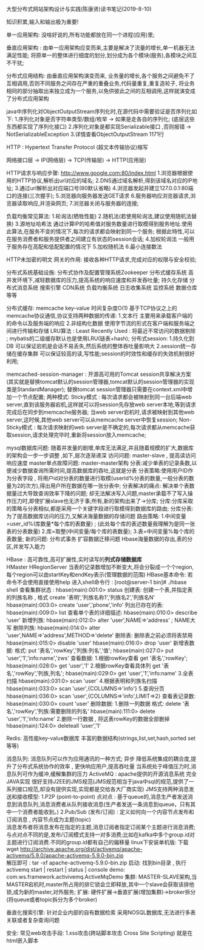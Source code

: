 大型分布式网站架构设计与实践(陈康贤)读书笔记(2019-8-10)

知识积累,输入和输出极为重要!

单一应用架构:
	没啥好说的,所有功能都放在同一个进程(应用)里;

垂直应用架构 :
	由单一应用架构应变而来,主要是解决了流量的增长,单一机器无法满足性能;
	将原单一的整体进行细度的划分,划分成为各个模块(服务),各模块之间互不干扰;

分布式应用结构:
	由垂直应用架构演变而来,
	业务量的增长,各个服务之间避免不了互相调用,否则不同服务之间存在严重的重叠业务,代码量重复,重复造轮子,
	将业务相同的部分抽取出来独立成为一个服务,以免供彼此之间的互相调用,这样就演变成了分布式应用架构

java中序列化对ObjectOutputStream序列化时,在源代码中需要验证是否序列化如下:
    1.序列化对象是否字符串类型/数组/枚举 -> 如果是走各自的序列化; (底层这些东西都实现了序列化接口)
    2.序列化对象是都实现Serializable接口 ,否则报错 -> NotSerializableException
    3.详情查看ObjectOutputStream 1171行

HTTP : Hypertext Transfer Protocol (超文本传输协议)缩写   
    
网络接口层 -> IP(网络层) -> TCP(传输层) -> HTTP(应用层)

HTTP请求与响应步骤: http://www.google.com:80/index.html
    1.浏览器根据使用的HTTP协议,解析出url对应的域名;
    2.DNS通过域名解析,得到该域名对应的IP地址;
    3.通过url解析出对应端口号(80默认省略)
    4.浏览器发起并建立127.0.0.1:80端口的连接(三次握手);
    5.浏览器向服务器发送GET请求
    6.服务器响应浏览器请求,浏览器读取响应,并渲染网页;
    7.浏览器关闭与服务器的连接;

负载均衡常见算法:
    1.轮询法(牺牲性能)
    2.随机法(若使用轮询法,建议使用随机法替换)
    3.源地址哈希法 通过计算IP的哈希值对服务数量进行取模得到服务地址.使用此算法,在服务不变的情况下,每次的请求都会映射到同一个服务;
        根据此特性,可以在服务消费者和服务提供者之间建立有状态的session会话;
    4.加权轮询法 一般用于服务存在高配和低配配置的情况下
    5.加权随机法
    6.最小连接数法
    
  HTTP未加密的明文
  网关的作用: 接收各种HTTP请求,完成对应的权限与安全校验;
  
  分布式系统基础设施:
    分布式协作及配置管理系统Zookeeper
    分布式缓存系统
       高并发环境下,减轻数据库的压力,提高系统的响应速度和并发吞吐量;
    持久化存储
    分布式消息系统
    搜索引擎
    CDN系统
    负载均衡系统
    日志收集系统
    监控系统
    数据仓库等等
    
  分布式缓存: 
    memcache key-value 时间复杂度O(1)
    基于TCP协议之上的memcache协议通信,协议支持两种数据的传递:
        1.文本行  主要用来承载客户端的的命令以及服务端的响应
        2.非结构化数据 使用字节流的形式在客户端和服务端之间进行传输和存储
    LRU算法 : Least Recently Used : 将最近不常访问的数据剔除 ; mybatis的二级缓存默认也是使用LRU(链表+hash);
  分布式session:
    1.持久化到DB 可以保证宕机是会话不易丢失,然后系统的整体吞吐量影响大
    2.session统一存储在缓存集群 可以保证较高的读,写性能;session的时效性和缓存的失效机制很好利用; 
    
  memcached-session-manager : 
    开源高可用的Tomcat session共享解决方案(其实就是替换tomcat默认的session管理器,tomcat默认的session管理器的实现类是StandardManager);
    替换tomcat session管理器只需要在context.xml中增加一个节点配置;
        <Context>
            <Manager pathname="实现类的全限定类名" />
        </Context>
    两种模式:
        Sticky模式 : 
            每次请求都会被映射到同一台后端web server,直到该服务器宕机,这样就可以将session先存放web server本地,等到请求完成后在同步到memcache服务器;
            当web server宕机时,请求被映射到其他web server,这时候,其他web server可以从memcache server中恢复session;
        Non-Sticky模式 :
            每次请求映射的web server是不确定的,每次请求都从memcache获取session,请求处理完毕时,重新将session放入memcache;
            
  mysql数据库问题: 随着并发量的剧增,单库无法满足,并且随着规模的扩大,数据库的架构会一步一步调整 ,如下,层次逐渐递深
    访问问题: master-slave , 提高读访问响应速度
    master单点故障问题: master-master架构 
    分表:减少单表的记录条数,以便减少数据查询所需时间,提高数据库的吞吐,这就是分表
        分表策略:使用用户ID作为分表字段 , 将用户id对分表的数量进行取模(userId%分表的数量,一般分表的数量为2的次方),得出用户所在数据在哪一张分表中;
        分表解决的痛点:
            解决单个表数据量过大导致查询效率下降的问题;
            却无法解决写入问题,master承载不了写入操作压力时,即使扩展slave也无济于事;所有,新的架构出来了->分库;
    分库:分库采取的策略与分表相似,都是采用一个关键字段进行取模得到数据库的路由;
    分库分表:为了提高数据库访问的压力,又解决海量数据的存储问题
        路由策略:
            1.中间变量=user_id%(库数量*每个库的表数量) ; (此处每个库的表述数量我理解为是同一张表的分表数量)
            2.库=取整(中间变量/每个库的表数量);
            3.表=中间变量%每个库的表数量;
        新的问题:
            分布式事务
            扩容数据迁移问题
         Hbase海量数据的存出,表的分区,并发写入能力
            
  HBase : 高可靠性,高可扩展性,实时读写的**列式存储数据库**   
    HMaster
    HRegionServer
    当表的记录数增加不断变大,将会分裂成一个个region,每个region可以由startKey和endKey表示(管理数据的范围)
    HBase基本命令:
        若命令不会使用直接使用help
        进入shell命令行 : 
            [root@server-1 bin]# ./hbase shell
        查看集群状态 : 
            hbase(main):001:0> status
        创建表:
            创建一个表,并指定表的列族名称 , 格式 create '表明','列族名称1','列族名2','列族名N'
            hbase(main):003:0> create 'user','phone','info'
        列出已存在的表:
            hbase(main):009:0> list
        查看单个表的详细描述:
            hbase(main):010:0> describe 'user'
        新增列族:
            hbase(main):012:0> alter 'user',NAME=>'address' ; NAME大写
        删除列族:
            hbase(main):014:0> alter 'user',NAME=>'address',METHOD=>'delete'
        删除表:
            删除表之前必须将表禁用
            hbase(main):015:0> disable 'user'
            hbase(main):016:0> drop 'user'
        新增表数据:
            格式: put '表名','rowKey','列族:列名','值';
            hbase(main):027:0> put 'user','1','info:name','zws'
        查看数据:
            1.根据rowKey查看 
                get '表名','rowKey';
                hbase(main):028:0> get 'user','1'
            2.根据rowKey查看具体列
                get '表名','rowKey','列族,列名';
                hbase(main):029:0> get 'user','1','info:name'
            3.全表扫描
                hbase(main):031:0> scan 'user'
            4.根据表明和列族名扫描
                hbase(main):033:0> scan 'user',{COLUMNS=>'info'}
            5.查询分页
                hbase(main):036:0> scan 'user',{COLUMNS=>'info',LIMIT=>2}
        查看表记录数:
            hbase(main):030:0> count 'user'
        删除数据:
            1.删除一列数据
                格式: delete '表名','rowKey','列族:需要删除的列名'
                hbase(main):111:0> delete 'user','1','info:name'
            2.删除一行数据 , 将这表rowKey的数据全部删掉
                hbase(main):124:0> deleteall 'user','1'

  Redis:
    高性能key-value数据库 丰富的数据结构(strings,list,set,hash,sorted set等等)
    
  消息队列:
    消息队列可以作为应用通讯的一种方式; 异步 降低系统集成的耦合度,提升了分布式系统协作的效率 , 更快响应用户,提高吞吐量
    当系统处于峰值压力时,消息队列可作为缓冲,缓解集群的压力
    ActiveMQ :
        apache提供的开源消息系统
        完全JAVA实现
        很好支持J2EE的JMS规范(JMS规范相当于java中sql的规范,提供了一系列接口规范,却没有提供实现,实现都是交给各大厂商实现)
         JMS支持两种消息发送和接收模型:
            1.P2P (point-to-point) 点对点 : 基于queue的,消息生产者发送消息到消息队列,消息消费者从队列接收消息(生产者发送一条消息到queue，只有其中一个消费者能收到。)
            2.Pub/Sub (发布/订阅) : 定义如何向一个内容节点发布和订阅消息 , 内容节点成为主题(topic)    
                消息发布者将消息发布在指定的主题,消息订阅者指定订阅某个主题进行消息消费;
                与点对点不同的是,发布/订阅模式支持一对多消费;比如在kafka中多个group.id对主题进行订阅消费.不同的group.id都有自己的偏移量
     linux下安装单机版: 下载 wget http://archive.apache.org/dist/activemq/apache-activemq/5.9.0/apache-activemq-5.9.0-bin.zip           
                 解压即可 : tar -xf apache-activemq-5.9.0-bin.zip 
                 启动: 找到bin目录 , 执行 activemq start | restart | status | console
     demo: com.ws.framework.activivemq.ActiveMqDemo
     集群:
        MASTER-SLAVE架构,当MASTER宕机时,master所占用的排它锁会立即释放,其中一个slave会获取该排他锁,成为新的master,对外服务;
        扩展: 硬件扩展->垂直扩展(增加集群)->broker拆分(将queue或者topic拆分为多个broker)
     
  垂直化搜索引擎: 针对企业内部的自有数据检索 
     采用NOSQL数据库,无法进行多表关联或者复杂查询问题
     
安全:
    常见web攻击手段:
        1.xss攻击(跨站脚本攻击 Cross Site Scripting) 就是在html嵌入脚本<script>
          解决方法: 对用户输入数据进行HTML转义处理
        2.CSRF(cross site request forgery) 恶意站点B使用用户已登录的站点A的cookie向站点A发送请求,使得站点A误以为该请求是用户的请求,用此方法已达到目的,比如发邮件/消息/转账等操作;
          解决方法: 
            2.1 将cookie设置为HttpOnly , JavaScript脚本/Applet等就无法读取到cookie信息,避免了攻击者伪造cookie的情况出现;
                servlet这样设置:  response.setHeader("Set-Cookie","cookie=23432432432544545;HttpOnly);
            2.2 添加token,每次访问都携带服务器生成的token
            2.3 Referer识别 
                此属性值是请求网站的地址,后端可以根据此值决定是否允许访问; 例如我在A(www.ws.com)网站点开链接B(www.baidu.com),此时请求中的referer属性值是www.ws.com , 这样百度就可以根据此值来决定是否给与访问;
                注意:只有点击链接的时候才request的头部才会有此属性;如果直接输入网址是不会产生该头属性的
                String referer = request.getHeaders("Referer);
        3.SQL注入
           预防: 1.使用预编译语句 PreparedStatement;
                2.ORM框架自动处理
                3.处理好异常,避免异常输出到页面
        4.文件上传漏洞
            用户上传非法脚本可执行文件
            防范: 对用户上传文件进行验证,如验证文件的格式(单单验证格式是不安全的),或者验证文件的魔数;       
        5.DDos攻击 分布式拒绝服务攻击,是目前最为强大,最为难以防御的攻击;
            攻击者控制大量的"肉鸡"(用户的计算机),同一时刻对某个主机进行访问,从而达到服务器瘫痪的目的;
            5.1 SYN Flood
                TCP协议三次握手
                    连接建立流程(简略): 1.客户端发送SYN到服务器 2.服务器返回SYN-ACK给客户端 3.客户端发送ACK给服务器
                    详细:
                        1.客户端发送一个包含SYN标志的TCP报文,SYN即同步(Synchronize)的意思,SYN报文会指明客户端的端口号及TCP连接的初始序列号
                        2.服务器在接收到客户端的SYN报文后,会返回一个SYN+ACK的报文,表示客户端请求被接收,同时,TCP序列号被加一,ACK及确认的意思(Acknowledgment)
                        3.客户端在接收到服务端的SYN-ACK报文后,也会返回一个ACK给服务器,同样,TCP的序列号被加一,TCP连接便建立好了,接下来就可以进行数据通信了;
                        第三步中如果服务器没有收到客户端的ACK报文,一般会进行重试,在此发送SYN-ACK报文给客户端,并会处于SYN_RECV状态,将客户端加入等待列表;一般重试3-5次,大约间隔30秒一次
                        服务器在发出SYN-ACK报文的时候,会预先分配一部分资源给即将建立的TCP连接,这个资源在等待重试期间一直保留;
                        服务器等待列表超过上限就不在接收新的SYN报文了,也就是拒绝建立新的TCP连接;
                 SYN Flood攻击就是利用TCP三次握手的过程来达成攻击的目的,伪造大量的IP地址给服务器发送SYN报文,最终导致服务器不再接受新的TCP连接;
            5.2 DNS Query Flood
                向被攻击的服务器发起海量的域名解析请求(这些域名都是随机生成的,大部分都是不存在的,伪造IP和端口);
                当解析请求超过一定的量时,会造成DNS服务器解析域名超时,这样就达到攻击目的;
            5.3 CC(Challenge Collapsar) 攻击
                基于应用层HTTP协议发起的DDos攻击,也被称为HTTP Flood;
                控制大量的肉鸡或大量的匿名HTTP代理,向服务器发起正常用户的请求直到服务器拒绝服务为止;这些Http都会有意的避开服务器的一些缓存,导致大量的查询落到DB,
                从而拖垮后端的业务处理速度;
    常用的安全算法:            
        1.数字摘要(也称为消息摘要)
            1.1 MD5
            1.2 SHA
            1.3 RSA
    
Linux命令:
    日志文件不大,可以使用cat命令 , 例如 cat 文件名  , 显示行号: cat -n 文件名; cat命令不能修改内容
    more 文件 , 可以分页的查看 按空格下一个 , enter键盘下一行; 也不能修改文件内容
    less 文件 , 支持查找内容,并且能高亮显示 , 输入 "/关键字"  查找
    tail 文件 , 显示文件末尾的数据 , -n数字 可以指定末尾多少行, 例如 tail -n10 文件 , 指定 -f参数可以不退出程序
    head 文件 , 显示文件的头部数据 , -n数组 可以指定头部多少行数据 , 例如head -n10 文件
    sort 文件 , 查看排好序的文件 , 默认是字符顺序 
        指定参数-n 则使用数字排序;
        指定参数-r 表示逆序排序; 
        指定参数-k 数字 表示对第几列进行排序 , 如sort -k 2 文件
        指定参数-t 分隔符号 , 列分隔符号 , 如 sort -k 2 -t ' ' 文件 , 表示使用空格进行分割,然后按照第二列进行排序;
    wc : 可以用来统计字符数,行数,字数  , 更多详情使用 wc --help
        指定参数-l : 统计文件的行数;
        指定参数-c : 统计文件的字节数;
        指定参数-L : 查看文件最长行的长度;
        指定参数-w : 查看文件字数;
    uniq : 查看重复出现的行,(仅针对重复出现的两行)
    grep : 字符串查找 grep 关键字 文件 (grep ws ws.log)
        指定参数-c : 显示查找的行数
    find : 查找文件 , 例如 find /usr/app -name ws.log 查找在/usr/app路径下名为ws.log的文件
           find /usr/app -name "*.log" 查找匹配的后缀文件
           find . -print 递归打印当前目录的所有文件
    whereis : whereis ws.log;
    tar :
        tar -cf ws.tar temp temp1 : 将当前目录下temp,temp1目录打包成ws.tar; -c :表示生成新包; -f:指定包的名称;
        -x :对打好的包进行解压; 
        
    
        
        
        
        
        
        
        
        
        
        
        
        
        
        
        
        
        
        
        
        
        
        
        
        
        
        
        
        
        
        
        
        
        
        
        
        
        
        
        
        
        
        
        
        
        
        
        
        
        
        
        
        
        
           
               
    
  
  
  
  
  
  
  
  
  
  
  
  
  
  
  
  
  
  
  
